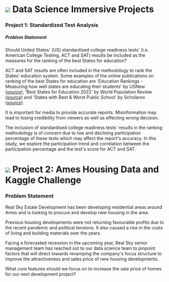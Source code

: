 # ![](https://ga-dash.s3.amazonaws.com/production/assets/logo-9f88ae6c9c3871690e33280fcf557f33.png) Data Science Immersive Projects

### Project 1: Standardized Test Analysis

##### Problem Statement

Should United States' (US) standardised college readiness tests' (i.e. American College Testing, ACT and SAT) results be included as the measures for the ranking of the best States for education?
 
ACT and SAT results are often included in the methodology to rank the States' education system. Some examples of the online publications on ranking of the best States for education are 'Education Rankings - Measuring how well states are educating their students' by USNew ([*source*](https://www.usnews.com/news/best-states/rankings/education/prek-12)), 'Best States for Education 2022' by World Population Review ([*source*](https://worldpopulationreview.com/state-rankings/best-states-for-education)) and 'States with Best & Worst Public School' by Scholaroo ([*source*](https://scholaroo.com/report/state-education-rankings/)).

It is important for media to provide accurate reports. Misinformation may lead to losing credibility from viewers as well as effecting wrong decision. 

The inclusion of standardised college readiness tests' results in the ranking methodology is of concern due to low and declining participation percentage of these tests which may affect the report's accuracy. In this study, we explore the participation trend and correlation between the participation percentage and the test's score for ACT and SAT.


# ![](https://ga-dash.s3.amazonaws.com/production/assets/logo-9f88ae6c9c3871690e33280fcf557f33.png) Project 2: Ames Housing Data and Kaggle Challenge

### Problem Statement

Real Sky Estate Development has been developing residential areas around Ames and is looking to procure and develop new housing in the area.

Previous housing developments were not returning favourable profits due to the recent pandemic and political tensions. It also caused a rise in the costs of living and building materials over the years.

Facing a forecasted recession in the upcoming year, Real Sky senior management team has reached out to our data science team to pinpoint factors that will direct towards revamping the company's focus structure to improve the attractiveness and sales price of new housing developments.

What core features should we focus on to increase the sale price of homes for our next development project?